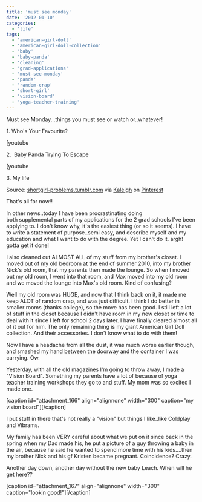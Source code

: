 ```yaml
---
title: 'must see monday'
date: '2012-01-10'
categories:
  - 'life'
tags:
  - 'american-girl-doll'
  - 'american-girl-doll-collection'
  - 'baby'
  - 'baby-panda'
  - 'cleaning'
  - 'grad-applications'
  - 'must-see-monday'
  - 'panda'
  - 'random-crap'
  - 'short-girl'
  - 'vision-board'
  - 'yoga-teacher-training'
---
```


Must see Monday...things you must see or watch or..whatever!

1\. Who's Your Favourite?

\[youtube

2\.  Baby Panda Trying To Escape

\[youtube

3\. My life

[](http://pinterest.com/pin/134404370099041153/)

Source: [shortgirl-problems.tumblr.com](http://shortgirl-problems.tumblr.com/) via [Kaleigh](http://pinterest.com/kleach/) on [Pinterest](http://pinterest.com)

That's all for now!!

In other news..today I have been procrastinating doing both supplemental parts of my applications for the 2 grad schools I've been applying to. I don't know why, it's the easiest thing (or so it seems). I have to write a statement of purpose..semi easy, and describe myself and my education and what I want to do with the degree. Yet I can't do it. argh! gotta get it done!

I also cleaned out ALMOST ALL of my stuff from my brother's closet. I moved out of my old bedroom at the end of summer 2010, into my brother Nick's old room, that my parents then made the lounge. So when I moved out my old room, I went into that room, and Max moved into my old room and we moved the lounge into Max's old room. Kind of confusing?

Well my old room was HUGE, and now that I think back on it, it made me keep ALOT of random crap, and was just difficult. I think I do better in smaller rooms (thanks college), so the move has been good. I still left a lot of stuff in the closet because I didn't have room in my new closet or time to deal with it since I left for school 2 days later. I have finally cleared almost all of it out for him. The only remaining thing is my giant American Girl Doll collection. And their accessories. I don't know what to do with them!

Now I have a headache from all the dust, it was much worse earlier though, and smashed my hand between the doorway and the container I was carrying. Ow.

Yesterday, with all the old magazines I'm going to throw away, I made a "Vision Board". Something my parents have a lot of because of yoga teacher training workshops they go to and stuff. My mom was so excited I made one.

\[caption id="attachment_166" align="alignnone" width="300" caption="my vision board"\]\[/caption\]

I put stuff in there that's not really a "vision" but things I like..like Coldplay and Vibrams.

My family has been VERY careful about what we put on it since back in the spring when my Dad made his, he put a picture of a guy throwing a baby in the air, because he said he wanted to spend more time with his kids....then my brother Nick and his gf Kristen became pregnant. Coincidence? Crazy.

Another day down, another day without the new baby Leach. When will he get here??

\[caption id="attachment_167" align="alignnone" width="300" caption="lookin good!"\]\[/caption\]
